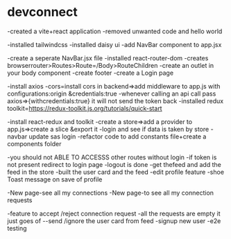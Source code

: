 # devconnect

-created a vite+react application
-removed unwanted code and hello world

-installed tailwindcss
-installed daisy ui
-add NavBar component to app.jsx

-create a seperate NavBar.jsx file
-installed react-router-dom
-creates browserrouter>Routes>Route=/Body>RouteChildren
-create an outlet in your body component
-create footer
-create a Login page

-install axios
-cors=install cors in backend=>add middleware to app.js with configurations:origin &credentials:true
-whenever calling an api call pass axios=>{withcredentials:true}
    it will not send the token back
-installed redux toolkit=https://redux-toolkit.js.org/tutorials/quick-start

-install react-redux and toolkit
-create a store=>add a provider to app.js=>create a slice &export it
-login and see if data is taken by store
-navbar update sas login
-refactor code to add constants file+create a components folder


-you should not ABLE TO ACCESSS other routes without login
-if token is not present redirect to login page
-logout is done
-get thefeed and add the feed in the store
-built the user card and the feed
-edit profile feature
-shoe Toast message on save of profile

-New page-see all my connections
-New page-to see all my connection requests

-feature to accept /reject connection request
-all the requests are empty it just goes of
--send /ignore the user card from feed
-signup new user
-e2e testing
